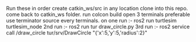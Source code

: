Run these in order
create catkin_ws/src in any location
clone into this repo.
come back to catkin_ws folder.
run colcon build
open 3 terminals preferable use terminator
source every terminals.
on one run :- ros2 run turtlesim turtlesim_node
2nd run    :- ros2 run tur draw_circle.py 
3rd run    :- ros2 service call /draw_circle tur/srv/DrawCircle "{'x':5,'y':5,'radius':2}"
